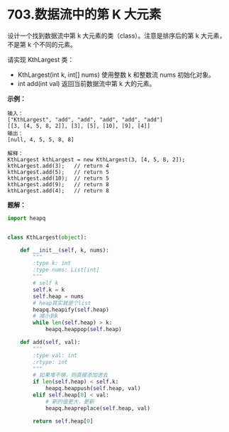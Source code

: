 # 703.数据流中的第 K 大元素

设计一个找到数据流中第 k 大元素的类（class）。注意是排序后的第 k 大元素，不是第 k 个不同的元素。

请实现 KthLargest 类：

* KthLargest(int k, int[] nums) 使用整数 k 和整数流 nums 初始化对象。
* int add(int val) 返回当前数据流中第 k 大的元素。

**示例：**

```
输入：
["KthLargest", "add", "add", "add", "add", "add"]
[[3, [4, 5, 8, 2]], [3], [5], [10], [9], [4]]
输出：
[null, 4, 5, 5, 8, 8]

解释：
KthLargest kthLargest = new KthLargest(3, [4, 5, 8, 2]);
kthLargest.add(3);   // return 4
kthLargest.add(5);   // return 5
kthLargest.add(10);  // return 5
kthLargest.add(9);   // return 8
kthLargest.add(4);   // return 8

```

**题解：**

```python
import heapq


class KthLargest(object):

    def __init__(self, k, nums):
        """
        :type k: int
        :type nums: List[int]
        """
        # self k
        self.k = k
        self.heap = nums
        # heap其实就是个list
        heapq.heapify(self.heap)
        # 减小到k
        while len(self.heap) > k:
            heapq.heappop(self.heap)

    def add(self, val):
        """
        :type val: int
        :rtype: int
        """
        # 如果堆不够，则直接添加进去
        if len(self.heap) < self.k:
            heapq.heappush(self.heap, val)
        elif self.heap[0] < val:
            # 新的值更大，更新
            heapq.heapreplace(self.heap, val)

        return self.heap[0]

```

